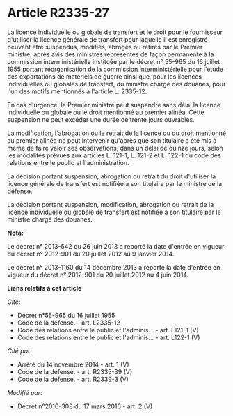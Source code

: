 # Article R2335-27

La licence individuelle ou globale de transfert et le droit pour le fournisseur d'utiliser la licence générale de transfert
pour laquelle il est enregistré peuvent être suspendus, modifiés, abrogés ou retirés par le Premier ministre, après avis des
ministres représentés de façon permanente à la commission interministérielle instituée par le décret n° 55-965 du 16 juillet
1955 portant réorganisation de la commission interministérielle pour l'étude des exportations de matériels de guerre ainsi
que, pour les licences individuelles ou globales de transfert, du ministre chargé des douanes, pour l'un des motifs
mentionnés à l'article L. 2335-12. 

En cas d'urgence, le Premier ministre peut suspendre sans délai la licence individuelle ou globale ou le droit mentionné au
premier alinéa. Cette suspension ne peut excéder une durée de trente jours ouvrables. 

La modification, l'abrogation ou le retrait de la licence ou du droit mentionné au premier alinéa ne peut intervenir qu'après
que son titulaire a été mis à même de faire valoir ses observations, dans un délai de quinze jours, selon les modalités
prévues aux articles L. 121-1, L. 121-2 et L. 122-1 du code des relations entre le public et l'administration. 

La décision portant suspension, abrogation ou retrait du droit d'utiliser la licence générale de transfert est notifiée à son
titulaire par le ministre de la défense. 

La décision portant suspension, modification, abrogation ou retrait de la licence individuelle ou globale de transfert est
notifiée à son titulaire par le ministre chargé des douanes.

**Nota:**

Le décret n° 2013-542 du 26 juin 2013 a reporté la date d'entrée en vigueur du décret n° 2012-901 du 20 juillet 2012 au 9
janvier 2014.

Le décret n° 2013-1160 du 14 décembre 2013 a reporté la date d'entrée en vigueur du décret n° 2012-901 du 20 juillet 2012 au
4 juin 2014.

**Liens relatifs à cet article**

_Cite_:

  - Décret n°55-965 du 16 juillet 1955
  - Code de la défense. - art. L2335-12
  - Code des relations entre le public et l'adminis... - art. L121-1 (V)
  - Code des relations entre le public et l'adminis... - art. L122-1 (V)

_Cité par_:

  - Arrêté du 14 novembre 2014 - art. 1 (V)
  - Code de la défense. - art. R2335-39 (V)
  - Code de la défense. - art. R2339-3 (V)

_Modifié par_:

  - Décret n°2016-308 du 17 mars 2016 - art. 2 (V)
